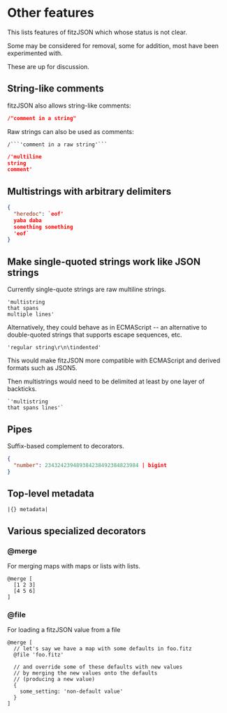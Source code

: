 # Other features

This lists features of fitzJSON which whose status is not clear.

Some may be considered for removal, some for addition, most have been experimented with.

These are up for discussion.

## String-like comments

fitzJSON also allows string-like comments:

```json
/"comment in a string"
```

Raw strings can also be used as comments:

```
/```'comment in a raw string'```
```

```json
/'multiline
string
comment'
```

## Multistrings with arbitrary delimiters

````json
{
  "heredoc": `eof'
  yaba daba
  something something
  'eof`
}
````

## Make single-quoted strings work like JSON strings

Currently single-quote strings are raw multiline strings.

```
'multistring
that spans
multiple lines'
```

Alternatively, they could behave as in ECMAScript -- an alternative to double-quoted strings that supports escape sequences, etc.

```
'regular string\r\n\tindented'
```

This would make fitzJSON more compatible with ECMAScript and derived formats such as JSON5.

Then multistrings would need to be delimited at least by one layer of backticks.

```
`'multistring
that spans lines'`
```

## Pipes

Suffix-based complement to decorators.

```json
{
  "number": 234324239489384238492384823984 | bigint
}
```

## Top-level metadata

```
|{} metadata|
```

## Various specialized decorators

### @merge

For merging maps with maps or lists with lists.

```
@merge [
  [1 2 3]
  [4 5 6]
]
```

### @file

For loading a fitzJSON value from a file

```
@merge [
  // let's say we have a map with some defaults in foo.fitz
  @file 'foo.fitz'

  // and override some of these defaults with new values
  // by merging the new values onto the defaults
  // (producing a new value)
  {
    some_setting: 'non-default value'
  }
]
```